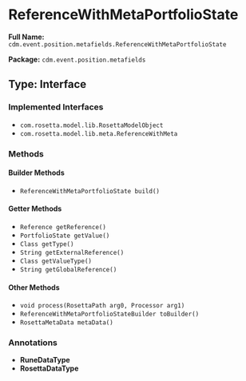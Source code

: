 # ReferenceWithMetaPortfolioState

**Full Name:** `cdm.event.position.metafields.ReferenceWithMetaPortfolioState`

**Package:** `cdm.event.position.metafields`

## Type: Interface

### Implemented Interfaces

- `com.rosetta.model.lib.RosettaModelObject`
- `com.rosetta.model.lib.meta.ReferenceWithMeta`

### Methods

#### Builder Methods

- `ReferenceWithMetaPortfolioState build()`

#### Getter Methods

- `Reference getReference()`
- `PortfolioState getValue()`
- `Class getType()`
- `String getExternalReference()`
- `Class getValueType()`
- `String getGlobalReference()`

#### Other Methods

- `void process(RosettaPath arg0, Processor arg1)`
- `ReferenceWithMetaPortfolioStateBuilder toBuilder()`
- `RosettaMetaData metaData()`

### Annotations

- **RuneDataType**
- **RosettaDataType**

